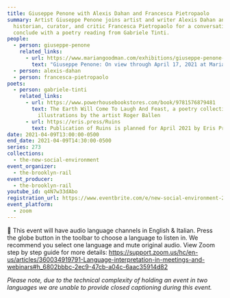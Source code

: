 ```yaml
---
title: Giuseppe Penone with Alexis Dahan and Francesca Pietropaolo
summary: Artist Giuseppe Penone joins artist and writer Alexis Dahan and art
  historian, curator, and critic Francesca Pietropaolo for a conversation. We
  conclude with a poetry reading from Gabriele Tinti.
people:
  - person: giuseppe-penone
    related_links:
      - url: https://www.mariangoodman.com/exhibitions/giuseppe-penone-new-york-leaves-of-grass/
        text: "Giuseppe Penone: On view through April 17, 2021 at Marian Goodman"
  - person: alexis-dahan
  - person: francesca-pietropaolo
poets:
  - person: gabriele-tinti
    related_links:
      - url: https://www.powerhousebookstores.com/book/9781576879481
        text: The Earth Will Come To Laugh And Feast, a poetry collection with
          illustrations by the artist Roger Ballen
      - url: https://eris.press/Ruins
        text: Publication of Ruins is planned for April 2021 by Eris Press (London)
date: 2021-04-09T13:00:00-0500
end_date: 2021-04-09T14:30:00-0500
series: 273
collections:
  - the-new-social-environment
event_organizer:
  - the-brooklyn-rail
event_producer:
  - the-brooklyn-rail
youtube_id: q4N7w33dAbo
registration_url: https://www.eventbrite.com/e/new-social-environment-273-giuseppe-penone-tickets-149214112427
event_platform:
  - zoom
---
```

🌹 This event will have audio language channels in English & Italian. Press the globe button in the toolbar to choose a language to listen in. We recommend you select one language and mute original audio. View Zoom step by step guide for more details: <https://support.zoom.us/hc/en-us/articles/360034919791-Language-interpretation-in-meetings-and-webinars#h_6802bbbc-2ec9-47cb-a04c-6aac35914d82>

*Please note, due to the technical complexity of holding an event in two languages we are unable to provide closed captioning during this event.*